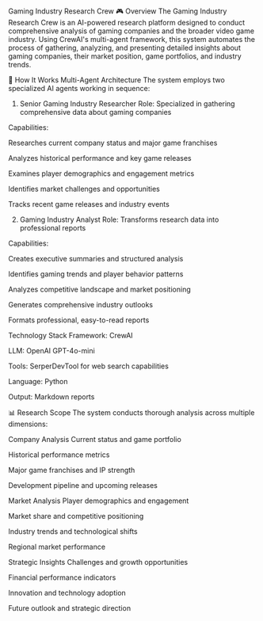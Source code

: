 Gaming Industry Research Crew
🎮 Overview
The Gaming Industry Research Crew is an AI-powered research platform designed to conduct comprehensive analysis of gaming companies and the broader video game industry. Using CrewAI's multi-agent framework, this system automates the process of gathering, analyzing, and presenting detailed insights about gaming companies, their market position, game portfolios, and industry trends.

🤖 How It Works
Multi-Agent Architecture
The system employs two specialized AI agents working in sequence:

1. Senior Gaming Industry Researcher
Role: Specialized in gathering comprehensive data about gaming companies

Capabilities:

Researches current company status and major game franchises

Analyzes historical performance and key game releases

Examines player demographics and engagement metrics

Identifies market challenges and opportunities

Tracks recent game releases and industry events

2. Gaming Industry Analyst
Role: Transforms research data into professional reports

Capabilities:

Creates executive summaries and structured analysis

Identifies gaming trends and player behavior patterns

Analyzes competitive landscape and market positioning

Generates comprehensive industry outlooks

Formats professional, easy-to-read reports

Technology Stack
Framework: CrewAI

LLM: OpenAI GPT-4o-mini

Tools: SerperDevTool for web search capabilities

Language: Python

Output: Markdown reports

📊 Research Scope
The system conducts thorough analysis across multiple dimensions:

Company Analysis
Current status and game portfolio

Historical performance metrics

Major game franchises and IP strength

Development pipeline and upcoming releases

Market Analysis
Player demographics and engagement

Market share and competitive positioning

Industry trends and technological shifts

Regional market performance

Strategic Insights
Challenges and growth opportunities

Financial performance indicators

Innovation and technology adoption

Future outlook and strategic direction
